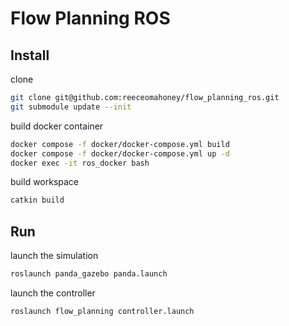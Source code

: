 # Flow Planning ROS

## Install
clone
```bash
git clone git@github.com:reeceomahoney/flow_planning_ros.git
git submodule update --init
```
build docker container
```bash
docker compose -f docker/docker-compose.yml build
docker compose -f docker/docker-compose.yml up -d
docker exec -it ros_docker bash
```
build workspace
```bash
catkin build
```

## Run
launch the simulation
```bash
roslaunch panda_gazebo panda.launch
```
launch the controller
```bash
roslaunch flow_planning controller.launch
```
